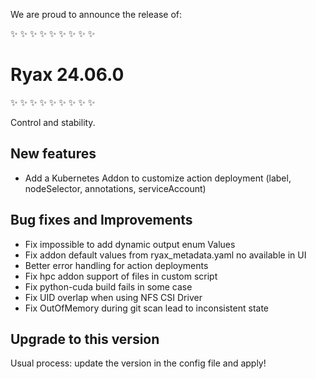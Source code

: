 We are proud to announce the release of:

​✨​ ​✨​ ​✨​ ​✨​ ​✨​ ​✨​ ​✨​ ​✨​ ​✨​
# Ryax 24.06.0
​✨​ ​✨​ ​✨​ ​✨​ ​✨​ ​✨​ ​✨​ ​✨​ ​✨​

Control and stability.

## New features

- Add a Kubernetes Addon to customize action deployment (label, nodeSelector, annotations, serviceAccount)

## Bug fixes and Improvements

- Fix impossible to add dynamic output enum Values
- Fix addon default values from ryax_metadata.yaml no available in UI
- Better error handling for action deployments
- Fix hpc addon support of files in custom script
- Fix python-cuda build fails in some case
- Fix UID overlap when using NFS CSI Driver
- Fix OutOfMemory during git scan lead to inconsistent state

## Upgrade to this version

Usual process: update the version in the config file and apply!
